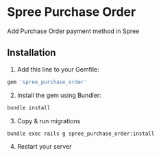 # Spree Purchase Order

Add Purchase Order payment method in Spree

## Installation

1. Add this line to your Gemfile:
  ```ruby
  gem 'spree_purchase_order'
  ```

2. Install the gem using Bundler:
  ```bash
  bundle install
  ```

3. Copy & run migrations
  ```bash
  bundle exec rails g spree_purchase_order:install
  ```

4. Restart your server
